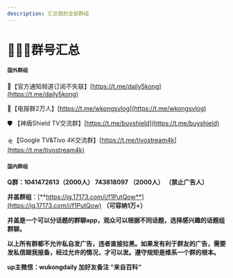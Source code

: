 ```yaml
---
description: 汇总我的全部群组
---
```


# 👩‍👩‍👧群号汇总

#### **`国外群组`**

🦊【官方通知频道订阅不失联】[https://t.me/daily5kong](https://t.me/daily5kong)

🦊【电报群2万人】[https://t.me/wkongsvlog](https://t.me/wkongsvlog)

🛡 【神盾Shield TV交流群】[https://t.me/buyshield](https://t.me/buyshield) 

🛸【Google TV&Tivo 4K交流群】[https://t.me/tivostream4k](https://t.me/tivostream4k)

#### `国内群组`

**Q群：1041472613（2000人）   743818097 （2000人） （禁止广告人）**

**井盖群组**：[**https://jg.17173.com/i/f1PutQow**](https://jg.17173.com/i/f1PutQow)   **（可容纳1万+）**

**井盖是一个可以分话题的群聊app，观众可以根据不同话题，选择感兴趣的话题组群聊。**

**以上所有群都不允许私自发广告，违者直接拉黑。如果发有利于群友的广告，需要发私信跟我报备，经过允许的情况，才可以发。遵守规矩是维系一个群的根本。**

 **up主微信：wukongdaily  加好友备注 “来自百科“** 

